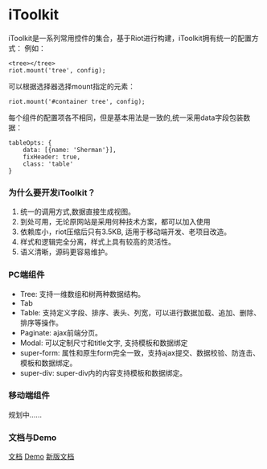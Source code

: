 iToolkit
========

iToolkit是一系列常用控件的集合，基于Riot进行构建，iToolkit拥有统一的配置方式：
例如：

    <tree></tree>
    riot.mount('tree', config);

可以根据选择器选择mount指定的元素：
    
    riot.mount('#container tree', config);

每个组件的配置项各不相同，但是基本用法是一致的,统一采用data字段包装数据：

    tableOpts: {
        data: [{name: 'Sherman'}],
        fixHeader: true,
        class: 'table'
    }

### 为什么要开发iToolkit？
1. 统一的调用方式,数据直接生成视图。
2. 到处可用，无论原网站是采用何种技术方案，都可以加入使用
3. 依赖库小，riot压缩后只有3.5KB, 适用于移动端开发、老项目改造。
4. 样式和逻辑完全分离，样式上具有较高的灵活性。
5. 语义清晰，源码更容易维护。

### PC端组件
- Tree: 支持一维数组和树两种数据结构。
- Tab
- Table: 支持定义字段、排序、表头、列宽，可以进行数据加载、追加、删除、排序等操作。
- Paginate: ajax前端分页。
- Modal: 可以定制尺寸和title文字, 支持模板和数据绑定
- super-form: 属性和原生form完全一致，支持ajax提交、数据校验、防连击、模板和数据绑定。
- super-div: super-div内的内容支持模板和数据绑定。

### 移动端组件
规划中......

### 文档与Demo
[文档](https://github.com/BE-FE/iToolkit/blob/master/doc.md)
[Demo](http://be-fe.github.io/iToolkit/iToolkit_pc.html)
[新版文档](http://be-fe.github.io/iToolkit/docs/_book/index.html)  